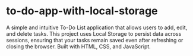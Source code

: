 # to-do-app-with-local-storage
A simple and intuitive To-Do List application that allows users to add, edit, and delete tasks. This project uses Local Storage to persist data across sessions, ensuring that your tasks remain saved even after refreshing or closing the browser. Built with HTML, CSS, and JavaScript.
